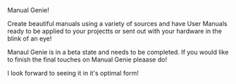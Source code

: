 Manual Genie! 

Create beautiful manuals using a variety of sources and have User Manuals ready to be applied to your projectts or 
sent out with your hardware in the blink of an eye! 

Manaul Genie is in a beta state and needs to be completed. 
If you would like to finish the final touches on Manual Genie pleaase do! 

I look forward to seeing it in it's optimal form! 
